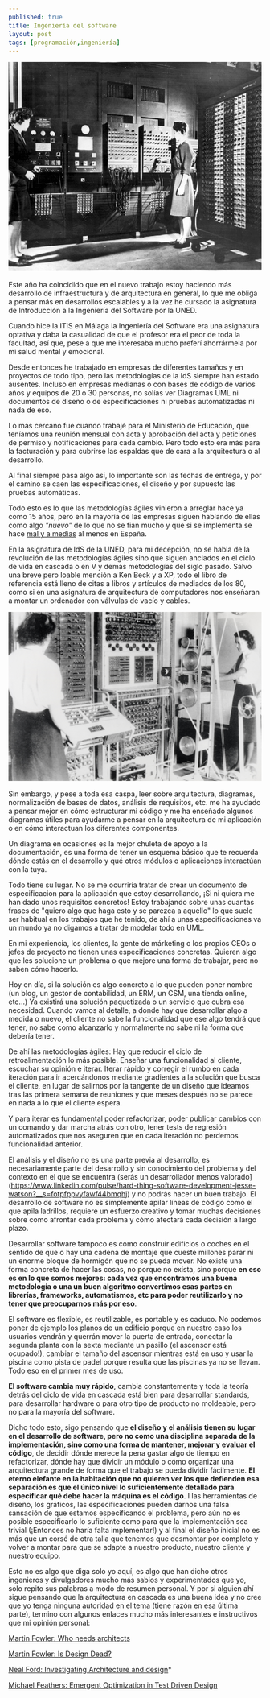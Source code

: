 ```yaml
---
published: true
title: Ingeniería del software
layout: post
tags: [programación,ingeniería] 
---
```


![foto del ENIAC uno de los primeros ordenadores, 1946, fuente: wikipedia](/public/img/ENIAC.jpg "Foto del ENIAC, 1946, fuente: wikipedia")

Este año ha coincidido que en el nuevo trabajo estoy haciendo más desarrollo de infraestructura y de arquitectura en general, lo que me obliga a pensar más en desarrollos escalables y a la vez he cursado la asignatura de Introducción a la Ingeniería del Software por la UNED.

Cuando hice la ITIS en Málaga la Ingeniería del Software era una asignatura optativa y daba la casualidad de que el profesor era el peor de toda la facultad, así que, pese a que me interesaba mucho preferí ahorrármela por mi salud mental y emocional.

Desde entonces he trabajado en empresas de diferentes tamaños y en proyectos de todo tipo, pero las metodologías de la IdS siempre han estado ausentes. Incluso en empresas medianas o con bases de código de varios años y equipos de 20 o 30 personas, no solías ver Diagramas UML ni documentos de diseño o de especificaciones ni pruebas automatizadas ni nada de eso.

Lo más cercano fue cuando trabajé para el Ministerio de Educación, que teníamos una reunión mensual con acta y aprobación del acta y peticiones de permiso y notificaciones para cada cambio. Pero todo esto era más para la facturación y para cubrirse las espaldas que de cara a la arquitectura o al desarrollo.

Al final siempre pasa algo así, lo importante son las fechas de entrega, y por el camino se caen las especificaciones, el diseño y por supuesto las pruebas automáticas.

Todo esto es lo que las metodologías ágiles vinieron a arreglar hace ya como 15 años, pero en la mayoría de las empresas siguen hablando de ellas como algo _"nuevo"_ de lo que no se fian mucho y que si se implementa se hace [mal y a medias](https://www.martinfowler.com/bliki/FlaccidScrum.html) al menos en España.

En la asignatura de IdS de la UNED, para mi decepción, no se habla de la revolución de las metodologías ágiles sino que siguen anclados en el ciclo de vida en cascada o en V y demás metodologías del siglo pasado. Salvo una breve pero loable mención a Ken Beck y a XP, todo el libro de referencia está lleno de citas a libros y artículos de mediados de los 80, como si en una asignatura de arquitectura de computadores nos enseñaran a montar un ordenador con válvulas de vacío y cables.

![foto del Colossus, el primer ordenador electrónico programable, 1943, fuente: wikipedia](/public/img/Colossus.jpg "Foto del Colossus, 1943, fuente: wikipedia")

Sin embargo, y pese a toda esa caspa, leer sobre arquitectura, diagramas, normalización de bases de datos, análisis de requisitos, etc. me ha ayudado a pensar mejor en cómo estructurar mi código y me ha enseñado algunos diagramas útiles para ayudarme a pensar en la arquitectura de mi aplicación o en cómo interactuan los diferentes componentes.

Un diagrama en ocasiones es la mejor chuleta de apoyo a la documentación, es una forma de tener un esquema básico que te recuerda dónde estás en el desarrollo y qué otros módulos o aplicaciones interactúan con la tuya.

Todo tiene su lugar. No se me ocurriría tratar de crear un documento de especificacion para la aplicación que estoy desarrollando, ¡Si ni quiera me han dado unos requisitos concretos! Estoy trabajando sobre unas cuantas frases de "quiero algo que haga esto y se parezca a aquello" lo que suele ser habitual en los trabajos que he tenido, de ahí a unas especificaciones va un mundo ya no digamos a tratar de modelar todo en UML.

En mi experiencia, los clientes, la gente de márketing o los propios CEOs o jefes de proyecto no tienen unas especificaciones concretas. Quieren algo que les solucione un problema o que mejore una forma de trabajar, pero no saben cómo hacerlo. 

Hoy en día, si la solución es algo concreto a lo que pueden poner nombre (un blog, un gestor de contabilidad, un ERM, un CSM, una tienda online, etc...) Ya existirá una solución paquetizada o un servicio que cubra esa necesidad. Cuando vamos al detalle, a donde hay que desarrollar algo a medida o nuevo, el cliente no sabe la funcionalidad que ese algo tendrá que tener, no sabe como alcanzarlo y normalmente no sabe ni la forma que debería tener. 

De ahí las metodologías ágiles: Hay que reducir el ciclo de retroalimentación lo más posible. Enseñar una funcionalidad al cliente, escuchar su opinión e iterar. Iterar rápido y corregir el rumbo en cada iteración para ir acercándonos mediante gradientes a la solución que busca el cliente, en lugar de salirnos por la tangente de un diseño que ideamos tras las primera semana de reuniones y que meses después no se parece en nada a lo que el cliente espera.

Y para iterar es fundamental poder refactorizar, poder publicar cambios con un comando y dar marcha atrás con otro, tener tests de regresión automatizados que nos aseguren que en cada iteración no perdemos funcionalidad anterior.

El análisis y el diseño no es una parte previa al desarrollo, es necesariamente parte del desarrollo y sin conocimiento del problema y del contexto en el que se encuentra (serás un desarrollador menos valorado](https://www.linkedin.com/pulse/hard-thing-software-development-jesse-watson?__s=fotpfppvyfawf44bmqhj) y no podrás hacer un buen trabajo. El desarrollo de software no es simplemente apilar líneas de código como el que apila ladrillos, requiere un esfuerzo creativo y tomar muchas decisiones sobre como afrontar cada problema y cómo afectará cada decisión a largo plazo.

Desarrollar software tampoco es como construir edificios o coches en el sentido de que o hay una cadena de montaje que cueste millones parar ni un enorme bloque de hormigón que no se pueda mover. No existe una forma concreta de hacer las cosas, no porque no exista, sino porque **en eso es en lo que somos mejores: cada vez que encontramos una buena metodología o una un buen algoritmo convertimos esas partes en librerías, frameworks, automatismos, etc para poder reutilizarlo y no tener que preocuparnos más por eso**. 

El software es flexible, es reutilizable, es portable y es caduco. No podemos poner de ejemplo los planos de un edificio porque en nuestro caso los usuarios vendrán y querrán mover la puerta de entrada, conectar la segunda planta con la sexta mediante un pasillo (el ascensor está ocupado!), cambiar el tamaño del ascensor mientras está en uso y usar la piscina como pista de padel porque resulta que las piscinas ya no se llevan. Todo eso en el primer mes de uso. 

**El software cambia muy rápido**, cambia constantemente y toda la teoría detrás del ciclo de vida en cascada está bien para desarrollar standards, para desarrollar hardware o para otro tipo de producto no moldeable, pero no para la mayoría del software.

Dicho todo esto, sigo pensando que **el diseño y el análisis tienen su lugar en el desarrollo de software, pero no como una disciplina separada de la implementación, sino como una forma de mantener, mejorar y evaluar el código**, de decidir dónde merece la pena gastar algo de tiempo en refactorizar, dónde hay que dividir un módulo o cómo organizar una arquitectura grande de forma que el trabajo se pueda dividir fácilmente. **El eterno elefante en la habitación que no quieren ver los que defienden esa separación es que el único nivel lo suficientemente detallado para especificar qué debe hacer la máquina es el código**. I las herramientas de diseño, los gráficos, las especificaciones pueden darnos una falsa sansación de que estamos especificando el problema, pero aún no es posible especificarlo lo suficiente como para que la implementación sea trivial (¡Entonces no haría falta implementar!) y al final el diseño inicial no es más que un corsé de otra talla que tenemos que desmontar por completo y volver a montar para que se adapte a nuestro producto, nuestro cliente y nuestro equipo.

Esto no es algo que diga solo yo aquí, es algo que han dicho otros ingenieros y divulgadores mucho más sabios y experimentados que yo, solo repito sus palabras a modo de resumen personal. Y por si alguien ahí sigue pensando que la arquitectura en cascada es una buena idea y no cree que yo tenga ninguna autoridad en el tema (tiene razón en esa última parte), termino con algunos enlaces mucho más interesantes e instructivos que mi opinión personal:

[Martin Fowler: Who needs architects](https://martinfowler.com/ieeeSoftware/whoNeedsArchitect.pdf)

[Martin Fowler: Is Design Dead?](https://www.martinfowler.com/articles/designDead.html)

[Neal Ford: Investigating Architecture and design](https://www.ibm.com/developerworks/java/library/j-eaed1/index.html)*

[Michael Feathers: Emergent Optimization in Test Driven Design](https://drive.google.com/file/d/0B8ZX1RoWHuiJandXOHRSSG1BV1U/view)

